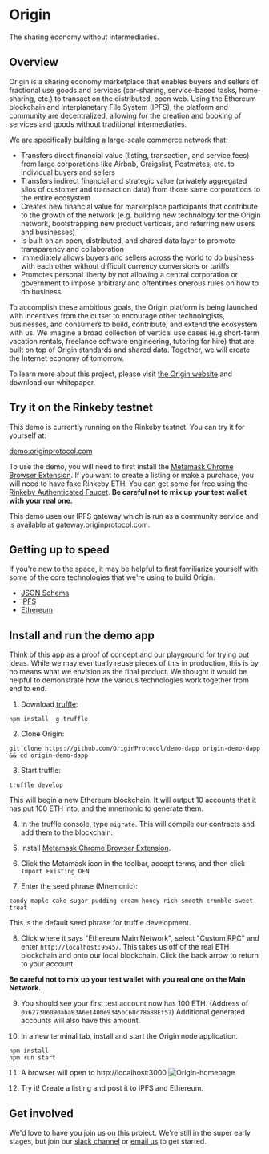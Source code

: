 # Origin
The sharing economy without intermediaries.

## Overview

Origin is a sharing economy marketplace that enables buyers and sellers of fractional use goods and services (car-sharing, service-based tasks, home-sharing, etc.) to transact on the distributed, open web. Using the Ethereum blockchain and Interplanetary File System (IPFS), the platform and community are decentralized, allowing for the creation and booking of services and goods without traditional intermediaries.

We are specifically building a large-scale commerce network that:
* Transfers direct financial value (listing, transaction, and service fees) from large corporations like Airbnb, Craigslist, Postmates, etc. to individual buyers and sellers
* Transfers indirect financial and strategic value (privately aggregated silos of customer and transaction data) from those same corporations to the entire ecosystem
* Creates new financial value for marketplace participants that contribute to the growth of the network (e.g. building new technology for the Origin network, bootstrapping new product verticals, and referring new users and businesses)
* Is built on an open, distributed, and shared data layer to promote transparency and collaboration
* Immediately allows buyers and sellers across the world to do business with each other without difficult currency conversions or tariffs
* Promotes personal liberty by not allowing a central corporation or government to impose arbitrary and oftentimes onerous rules on how to do business

To accomplish these ambitious goals, the Origin platform is being launched with incentives from the outset to encourage other technologists, businesses, and consumers to build, contribute, and extend the ecosystem with us. We imagine a broad collection of vertical use cases (e.g short-term vacation rentals, freelance software engineering, tutoring for hire) that are built on top of Origin standards and shared data. Together, we will create the Internet economy of tomorrow.

To learn more about this project, please visit [the Origin website](https://www.originprotocol.com) and download our whitepaper.

## Try it on the Rinkeby testnet

This demo is currently running on the Rinkeby testnet. You can try it for yourself at:

[demo.originprotocol.com](http://demo.originprotocol.com)

To use the demo, you will need to first install the [Metamask Chrome Browser Extension](https://metamask.io/). If you want to create a listing or make a purchase, you will need to have fake Rinkeby ETH. You can get some for free using the [Rinkeby Authenticated Faucet](https://faucet.rinkeby.io).  **Be careful not to mix up your test wallet with your real one.**

This demo uses our IPFS gateway which is run as a community service and is available at gateway.originprotocol.com.

## Getting up to speed

If you're new to the space, it may be helpful to first familiarize yourself with some of the core technologies that we're using to build Origin.

 * [JSON Schema](http://json-schema.org/)
 * [IPFS](https://ipfs.io/)
 * [Ethereum](https://www.ethereum.org/)

## Install and run the demo app

Think of this app as a proof of concept and our playground for trying out ideas. While we may eventually reuse pieces of this in production, this is by no means what we envision as the final product. We thought it would be helpful to demonstrate how the various technologies work together from end to end.


1. Download [truffle](http://truffleframework.com/):
```
npm install -g truffle
```
2. Clone Origin:
```
git clone https://github.com/OriginProtocol/demo-dapp origin-demo-dapp && cd origin-demo-dapp
```
3. Start truffle:
```
truffle develop
```
 This will begin a new Ethereum blockchain. It will output 10 accounts that it has put 100 ETH into, and the mnemonic to generate them.

4. In the truffle console, type `migrate`. This will compile our contracts and add them to the blockchain.

5. Install [Metamask Chrome Browser Extension](https://metamask.io/).

6. Click the Metamask icon in the toolbar, accept terms, and then click `Import Existing DEN`

7. Enter the seed phrase (Mnemonic):
```
candy maple cake sugar pudding cream honey rich smooth crumble sweet treat
```
 This is the default seed phrase for truffle development.

8. Click where it says "Ethereum Main Network", select "Custom RPC" and enter `http://localhost:9545/`. This takes us off of the real ETH blockchain and onto our local blockchain. Click the back arrow to return to your account.

 **Be careful not to mix up your test wallet with you real one on the Main Network.**

9. You should see your first test account now has 100 ETH. (Address of `0x627306090abaB3A6e1400e9345bC60c78a8BEf57`) Additional generated accounts will also have this amount.

10. In a new terminal tab, install and start the Origin node application.
```
npm install
npm run start
```

11. A browser will open to http://localhost:3000
![Origin-homepage](https://user-images.githubusercontent.com/673455/30517963-0603f3d8-9b2d-11e7-9ef4-327b747695eb.png)

12. Try it! Create a listing and post it to IPFS and Ethereum.

## Get involved

We'd love to have you join us on this project.  We're still in the super early stages, but join our [slack channel](http://slack.originprotocol.com) or [email us](mailto:founders@originprotocol.com) to get started.
